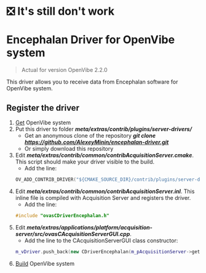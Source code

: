 :negative_squared_cross_mark: It's still don't work
=====================================
Encephalan Driver for OpenVibe system
=====================================
> Actual for version OpenVibe 2.2.0

This driver allows you to receive data from Encephalan software for OpenVibe system.

Register the driver
-------------------
1. [Get](http://openvibe.inria.fr/repo-instructions/) OpenVibe system
2. Put this driver to folder ***meta/extras/contrib/plugins/server-drivers/***
    - Get an anonymous clone of the repository ***git clone https://github.com/AlexeyMinin/encephalan-driver.git***
    - Or simply download this repository
3. Edit ***meta/extras/contrib/common/contribAcquisitionServer.cmake***. This script should make your driver visible to the build.
    - Add the line:
    ```C++
    OV_ADD_CONTRIB_DRIVER("${CMAKE_SOURCE_DIR}/contrib/plugins/server-drivers/encephalan-driver")
    ```
4. Edit ***meta/extras/contrib/common/contribAcquisitionServer.inl***. This inline file is compiled with Acquisition Server and registers the driver.
    - Add the line:
    ```C++
    #include "ovasCDriverEncephalan.h"
    ```
5. Edit ***meta/extras/applications/platform/acquisition-server/src/ovasCAcquisitionServerGUI.cpp***.
    - Add the line to the CAcquisitionServerGUI class constructor:
    ```C++
    m_vDriver.push_back(new CDriverEncephalan(m_pAcquisitionServer->getDriverContext()));
    ```
6. [Build](http://openvibe.inria.fr/build-instructions/) OpenVibe system
